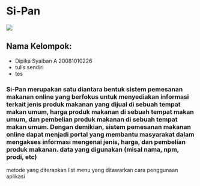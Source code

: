 <h1>Si-Pan</h1>
<img src='https://drive.google.com/file/d/1ZbGZFucEQNGMAtpq7ZR7Bxc9nrfe2SqB/view?usp=sharing'>
<h2>Nama Kelompok:</h2>
<ul>
  <li> Dipika Syaiban A 20081010226</li>
  <li> tulis sendiri</li>
  <li> tes</li>
</ul>
<h3> Si-Pan merupakan satu diantara bentuk sistem pemesanan makanan online yang berfokus untuk menyediakan informasi terkait jenis produk makanan yang dijual di sebuah   tempat makan umum, harga produk makanan di sebuah tempat makan umum, dan pembelian produk makanan di sebuah tempat makan umum. Dengan demikian, sistem pemesanan makanan online dapat menjadi portal yang membantu masyarakat dalam mengakses informasi mengenai jenis, harga, dan pembelian produk makanan.
data yang digunakan (misal nama, npm, prodi, etc)</h3>
metode yang diterapkan
list menu yang ditawarkan
cara penggunaan aplikasi
